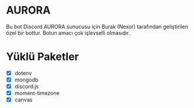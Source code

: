 # AURORA
Bu bot Discord AURORA sunucusu için Burak (Nexor) tarafından geliştirilen özel bir bottur. Botun amacı çok işlevselli olmasıdır.

# Yüklü Paketler
- [x] dotenv
- [x] mongodb
- [x] discord.js
- [x] moment-timezone
- [x] canvas
